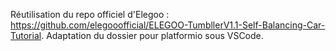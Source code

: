 Réutilisation du repo officiel d'Elegoo : https://github.com/elegooofficial/ELEGOO-TumbllerV1.1-Self-Balancing-Car-Tutorial.
Adaptation du dossier pour platformio sous VSCode.
